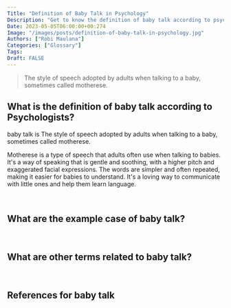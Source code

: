 ```yaml
---
Title: "Definition of Baby Talk in Psychology"
Description: "Get to know the definition of baby talk according to psychologists."
Date: 2023-05-05T06:00:00+00:274
Image: "/images/posts/definition-of-baby-talk-in-psychology.jpg"
Authors: ["Robi Maulana"]
Categories: ["Glossary"]
Tags: 
Draft: FALSE
---
```





> The style of speech adopted by adults when talking to a baby, sometimes called motherese.

## What is the definition of baby talk according to Psychologists?

baby talk is The style of speech adopted by adults when talking to a baby, sometimes called motherese.

Motherese is a type of speech that adults often use when talking to babies. It's a way of speaking that is gentle and soothing, with a higher pitch and exaggerated facial expressions. The words are simpler and often repeated, making it easier for babies to understand. It's a loving way to communicate with little ones and help them learn language.

 

## What are the example case of baby talk?

 

## What are other terms related to baby talk?

 

## References for baby talk
